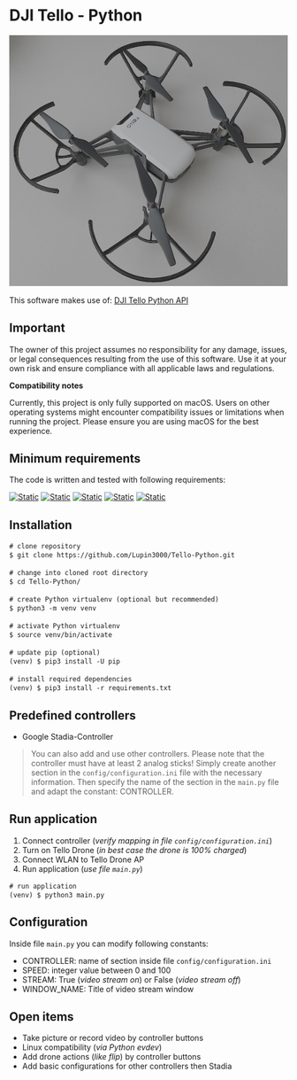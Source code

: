 # DJI Tello - Python

![DJI Tello Drone](./img/dji_tello_drone.jpg)

This software makes use of: [DJI Tello Python API](https://djitellopy.readthedocs.io/en/latest/tello/)

## Important

The owner of this project assumes no responsibility for any damage, issues, or legal consequences resulting from the use of this software. Use it at your own risk and ensure compliance with all applicable laws and regulations.

**Compatibility notes**

Currently, this project is only fully supported on macOS. Users on other operating systems might encounter compatibility issues or limitations when running the project. Please ensure you are using macOS for the best experience.

## Minimum requirements

The code is written and tested with following requirements:

[![Static](https://img.shields.io/badge/python->=3.12.x-green)](https://python.org)
[![Static](https://img.shields.io/badge/hidapi-==0.14.0-green)](https://github.com/trezor/cython-hidapi)
[![Static](https://img.shields.io/badge/djitellopy-==2.5.0-green)](https://github.com/damiafuentes/DJITelloPy)
[![Static](https://img.shields.io/badge/opencv-==4.11.0.86-green)](https://github.com/opencv/opencv-python)
[![Static](https://img.shields.io/badge/numpy-==2.2.4-green)](https://numpy.org)

## Installation

```shell
# clone repository
$ git clone https://github.com/Lupin3000/Tello-Python.git

# change into cloned root directory
$ cd Tello-Python/

# create Python virtualenv (optional but recommended)
$ python3 -m venv venv

# activate Python virtualenv
$ source venv/bin/activate

# update pip (optional)
(venv) $ pip3 install -U pip

# install required dependencies
(venv) $ pip3 install -r requirements.txt
```

## Predefined controllers

- Google Stadia-Controller

> You can also add and use other controllers. Please note that the controller must have at least 2 analog sticks! Simply create another section in the `config/configuration.ini` file with the necessary information. Then specify the name of the section in the `main.py` file and adapt the constant: CONTROLLER.

## Run application

1. Connect controller (_verify mapping in file `config/configuration.ini`_)
2. Turn on Tello Drone (_in best case the drone is 100% charged_)
3. Connect WLAN to Tello Drone AP
4. Run application (_use file `main.py`_)

```shell
# run application
(venv) $ python3 main.py
```

## Configuration

Inside file `main.py` you can modify following constants:

- CONTROLLER: name of section inside file `config/configuration.ini`
- SPEED: integer value between 0 and 100
- STREAM: True (_video stream on_) or False (_video stream off_)
- WINDOW_NAME: Title of video stream window

## Open items

- Take picture or record video by controller buttons
- Linux compatibility (_via Python evdev_)
- Add drone actions (_like flip_) by controller buttons
- Add basic configurations for other controllers then Stadia
